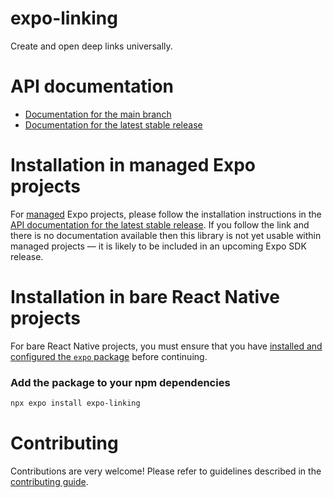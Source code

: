# expo-linking

Create and open deep links universally.

# API documentation

- [Documentation for the main branch](https://github.com/expo/expo/blob/main/docs/pages/versions/unversioned/sdk/linking.mdx)
- [Documentation for the latest stable release](https://docs.expo.dev/versions/latest/sdk/linking/)

# Installation in managed Expo projects

For [managed](https://docs.expo.dev/archive/managed-vs-bare/) Expo projects, please follow the installation instructions in the [API documentation for the latest stable release](https://docs.expo.dev/versions/latest/sdk/linking/). If you follow the link and there is no documentation available then this library is not yet usable within managed projects &mdash; it is likely to be included in an upcoming Expo SDK release.

# Installation in bare React Native projects

For bare React Native projects, you must ensure that you have [installed and configured the `expo` package](https://docs.expo.dev/bare/installing-expo-modules/) before continuing.

### Add the package to your npm dependencies

```sh
npx expo install expo-linking
```

# Contributing

Contributions are very welcome! Please refer to guidelines described in the [contributing guide](https://github.com/expo/expo#contributing).
